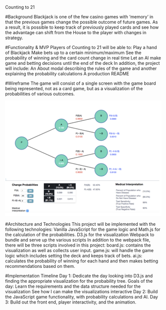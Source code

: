 Counting to 21

#Background
Blackjack is one of the few casino games with ‘memory’ in that the previous games change the possible outcome of future games. As a result, it is possible to keep track of previously played cards and see how the advantage can shift from the House to the player with changes in strategy.

#Functionality & MVP
Players of Counting to 21 will be able to:
Play a hand of Blackjack
Make bets up to a certain minimum/maximum
See the probability of winning and the card count change in real time
Let an AI make game and betting decisions until the end of the deck
In addition, the project will include:
An About modal describing the rules of the game and another explaining the probability calculations
A production README

#Wireframe
The game will consist of a single screen with the game board being represented, not as a card game, but as a visualization of the probabilities of various outcomes.

![Wireframe](https://github.com/lucianstroie/CountTo21/blob/master/Screen%20Shot%202017-02-28%20at%208.35.26%20AM.png)

#Architecture and Technologies
This project will be implemented with the following technologies:
Vanilla JavaScript for the game logic and Math.js for the calculation of the probabilities.
D3.js for the visualization
Webpack to bundle and serve up the various scripts
In addition to the webpack file, there will be three scripts involved in this project:
board.js: contains the visualization as well as collects user input.
game.js: will handle the game logic which includes setting the deck and keeps track of bets.
ai.js:  calculates the probability of winning for each hand and then makes betting recommendations based on them.

#Implementation Timeline
Day 1: Dedicate the day looking into D3.js and finding the appropriate visualization for the probability tree. Goals of the day:
Learn the requirements and the data structure needed for the visualization
See how I can make the visualizations interactive
Day 2: Build the JavaScript game functionality, with probability calculations and AI.
Day 3: Build out the front end, player interactivity, and the animation.
